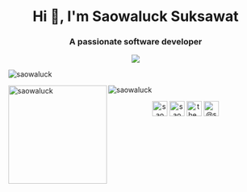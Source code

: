 <h1 align="center">Hi 👋, I'm Saowaluck Suksawat</h1>
<h3 align="center">A passionate software developer</h3>

<p align="center"><img src="https://github-profile-trophy.vercel.app/?username=saowaluck&count_private=true" />
<p align="left"> <img src="https://komarev.com/ghpvc/?username=saowaluck" alt="saowaluck" /> </p>

<p><img align="left" height="195" src="https://github-readme-stats.vercel.app/api/top-langs/?username=saowaluck&layout=compact&hide=html&show_icons=true" alt="saowaluck" /></p>
<p><img align="center" src="https://github-readme-stats.vercel.app/api?username=saowaluck&show_icons=true" alt="saowaluck" /></p>

<p align="center">
 <a href="https://dev.to/saowaluck" target="blank"><img align="center" src="https://cdn.jsdelivr.net/npm/simple-icons@3.0.1/icons/dev-dot-to.svg" alt="saowaluck" height="30" width="30" /></a>
<a href="https://fb.com/saowaluck suksawat" target="blank"><img align="center" src="https://cdn.jsdelivr.net/npm/simple-icons@3.0.1/icons/facebook.svg" alt="saowaluck suksawat" height="30" width="30" /></a>
<a href="https://instagram.com/the_poppy_mall" target="blank"><img align="center" src="https://cdn.jsdelivr.net/npm/simple-icons@3.0.1/icons/instagram.svg" alt="the_poppy_mall" height="30" width="30" /></a>
<a href="https://medium.com/@saowaluck" target="blank"><img align="center" src="https://cdn.jsdelivr.net/npm/simple-icons@3.0.1/icons/medium.svg" alt="@saowaluck" height="30" width="30" /></a>
</p>

